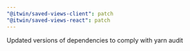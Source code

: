 ```yaml
---
"@itwin/saved-views-client": patch
"@itwin/saved-views-react": patch
---
```


Updated versions of dependencies to comply with yarn audit
